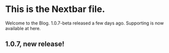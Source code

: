 # This is the Nextbar file.

Welcome to the Blog. 1.0.7-beta released a few days ago. Supporting is now available at here.

## 1.0.7, new release!
